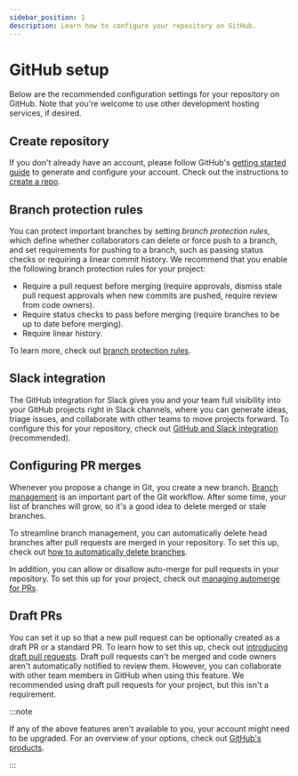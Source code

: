 ```yaml
---
sidebar_position: 1
description: Learn how to configure your repository on GitHub.
---
```


# GitHub setup

Below are the recommended configuration settings for your repository on GitHub. Note that you're welcome to use other development hosting services, if desired.

## Create repository

If you don't already have an account, please follow GitHub's [getting started guide](https://docs.github.com/en/get-started/onboarding/getting-started-with-your-github-account) to generate and configure your account. Check out the instructions to [create a repo](https://docs.github.com/en/get-started/quickstart/create-a-repo).

## Branch protection rules

You can protect important branches by setting _branch protection rules_, which define whether collaborators can delete or force push to a branch, and set requirements for pushing to a branch, such as passing status checks or requiring a linear commit history. We recommend that you enable the following branch protection rules for your project:

- Require a pull request before merging (require approvals, dismiss stale pull request approvals when new commits are pushed, require review from code owners).
- Require status checks to pass before merging (require branches to be up to date before merging).
- Require linear history.

To learn more, check out [branch protection rules](https://docs.github.com/en/repositories/configuring-branches-and-merges-in-your-repository/defining-the-mergeability-of-pull-requests/about-protected-branches).

## Slack integration

The GitHub integration for Slack gives you and your team full visibility into your GitHub projects right in Slack channels, where you can generate ideas, triage issues, and collaborate with other teams to move projects forward. To configure this for your repository, check out [GitHub and Slack integration](https://github.com/integrations/slack/blob/master/README.md) (recommended).

## Configuring PR merges

Whenever you propose a change in Git, you create a new branch. [Branch management](https://docs.github.com/en/repositories/configuring-branches-and-merges-in-your-repository/managing-branches-in-your-repository) is an important part of the Git workflow. After some time, your list of branches will grow, so it's a good idea to delete merged or stale branches.

To streamline branch management, you can automatically delete head branches after pull requests are merged in your repository. To set this up, check out [how to automatically delete branches](https://docs.github.com/en/repositories/configuring-branches-and-merges-in-your-repository/configuring-pull-request-merges/managing-the-automatic-deletion-of-branches).

In addition, you can allow or disallow auto-merge for pull requests in your repository. To set this up for your project, check out [managing automerge for PRs](https://docs.github.com/en/repositories/configuring-branches-and-merges-in-your-repository/configuring-pull-request-merges/managing-auto-merge-for-pull-requests-in-your-repository).

## Draft PRs

You can set it up so that a new pull request can be optionally created as a draft PR or a standard PR. To learn how to set this up, check out [introducing draft pull requests](https://github.blog/2019-02-14-introducing-draft-pull-requests/). Draft pull requests can't be merged and code owners aren't automatically notified to review them. However, you can collaborate with other team members in GitHub when using this feature. We recommended using draft pull requests for your project, but this isn't a requirement.

:::note

If any of the above features aren't available to you, your account might need to be upgraded. For an overview of your options, check out [GitHub's products](https://docs.github.com/en/get-started/learning-about-github/githubs-products).

:::
